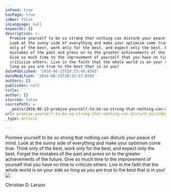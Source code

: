 ```yaml
---
inFeed: true
hasPage: true
inNav: false
inLanguage: null
keywords: []
description: >-
  Promise yourself to be so strong that nothing can disturb your peace of mind.
  Look at the sunny side of everything and make your optimism come true. Think
  only of the best, work only for the best, and expect only the best. Forget the
  mistakes of the past and press on to the greater achievements of the future.
  Give so much time to the improvement of yourself that you have no time to
  criticize others. Live in the faith that the whole world is on your side so
  long as you are true to the best that is in you!
datePublished: '2016-06-23T20:33:46.454Z'
dateModified: '2016-06-23T20:33:37.839Z'
authors: []
publisher: null
title: ''
author: []
starred: false
sourcePath: >-
  _posts/2016-06-23-promise-yourself-to-be-so-strong-that-nothing-can-disturb-yo.md
url: promise-yourself-to-be-so-strong-that-nothing-can-disturb-yo/index.html
_type: Article

---
```

Promise yourself to be so strong that nothing can disturb your peace of mind. Look at the sunny side of everything and make your optimism come true. Think only of the best, work only for the best, and expect only the best. Forget the mistakes of the past and press on to the greater achievements of the future. Give so much time to the improvement of yourself that you have no time to criticize others. Live in the faith that the whole world is on your side so long as you are true to the best that is in you!
![](https://the-grid-user-content.s3-us-west-2.amazonaws.com/bccbe658-e440-484f-92ef-328b49255264.png)

Christian D. Larson
